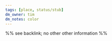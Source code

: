 ```yaml
---
tags: [place, status/stub]
dm_owner: tim
dm_notes: color
---
```


%% see backlink; no other other information %%
